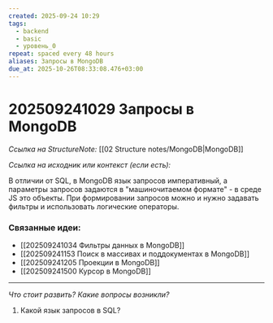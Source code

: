 ```yaml
---
created: 2025-09-24 10:29
tags:
  - backend
  - basic
  - уровень_0
repeat: spaced every 48 hours
aliases: Запросы в MongoDB
due_at: 2025-10-26T08:33:08.476+03:00
---
```

# 202509241029 Запросы в MongoDB

*Ссылка на StructureNote:* [[02 Structure notes/MongoDB|MongoDB]]

*Ссылка на исходник или контекст (если есть):*

В отличии от SQL, в MongoDB язык запросов императивный, а параметры запросов задаются в "машиночитаемом формате" - в среде JS это объекты. При формировании запросов можно и нужно задавать фильтры и использовать логические операторы.

### Связанные идеи:
- [[202509241034 Фильтры данных в MongoDB]]
- [[202509241153 Поиск в массивах и поддокументах в MongoDB]] 
- [[202509241205 Проекции в MongoDB]] 
- [[202509241500 Курсор в MongoDB]] 
---

*Что стоит развить? Какие вопросы возникли?*
1) Какой язык запросов в SQL?
